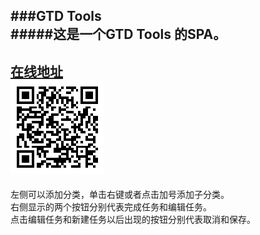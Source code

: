 ###GTD Tools  
#####这是一个GTD Tools 的SPA。
--- 
[在线地址](http://fiona23.github.io/GTD_todo_list/dist/index.html)  
![扫描二维码访问](dist/img/qr.png)  
--- 
左侧可以添加分类，单击右键或者点击加号添加子分类。  
右侧显示的两个按钮分别代表完成任务和编辑任务。  
点击编辑任务和新建任务以后出现的按钮分别代表取消和保存。